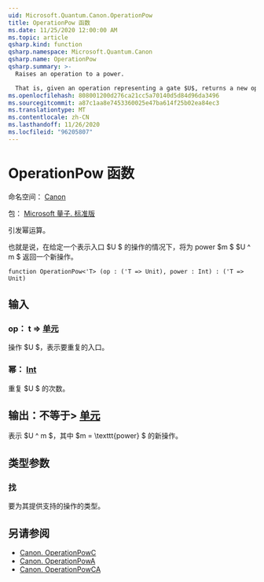 ```yaml
---
uid: Microsoft.Quantum.Canon.OperationPow
title: OperationPow 函数
ms.date: 11/25/2020 12:00:00 AM
ms.topic: article
qsharp.kind: function
qsharp.namespace: Microsoft.Quantum.Canon
qsharp.name: OperationPow
qsharp.summary: >-
  Raises an operation to a power.

  That is, given an operation representing a gate $U$, returns a new operation $U^m$ for a power $m$.
ms.openlocfilehash: 808001200d276ca21cc5a70140d5d84d96da3496
ms.sourcegitcommit: a87c1aa8e7453360025e47ba614f25b02ea84ec3
ms.translationtype: MT
ms.contentlocale: zh-CN
ms.lasthandoff: 11/26/2020
ms.locfileid: "96205807"
---
```

# <a name="operationpow-function"></a>OperationPow 函数

命名空间： [Canon](xref:Microsoft.Quantum.Canon)

包： [Microsoft 量子. 标准版](https://nuget.org/packages/Microsoft.Quantum.Standard)


引发幂运算。

也就是说，在给定一个表示入口 $U $ 的操作的情况下，将为 power $m $ $U ^ m $ 返回一个新操作。

```qsharp
function OperationPow<'T> (op : ('T => Unit), power : Int) : ('T => Unit)
```


## <a name="input"></a>输入

### <a name="op--t--unit"></a>op： t => [单元](xref:microsoft.quantum.lang-ref.unit) 

操作 $U $，表示要重复的入口。


### <a name="power--int"></a>幂： [Int](xref:microsoft.quantum.lang-ref.int)

重复 $U $ 的次数。



## <a name="output--t--unit"></a>输出：不等于> [单元](xref:microsoft.quantum.lang-ref.unit) 

表示 $U ^ m $，其中 $m = \texttt{power} $ 的新操作。

## <a name="type-parameters"></a>类型参数

### <a name="t"></a>找

要为其提供支持的操作的类型。

## <a name="see-also"></a>另请参阅

- [Canon. OperationPowC](xref:Microsoft.Quantum.Canon.OperationPowC)
- [Canon. OperationPowA](xref:Microsoft.Quantum.Canon.OperationPowA)
- [Canon. OperationPowCA](xref:Microsoft.Quantum.Canon.OperationPowCA)